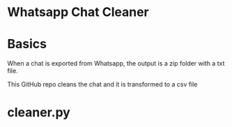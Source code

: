 # Whatsapp Chat Cleaner

# Basics

When a chat is exported from Whatsapp, the output is a zip folder with a txt file.

This GitHub repo cleans the chat and it is transformed to a csv file

# cleaner.py
